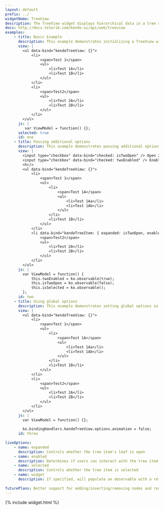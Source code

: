 ```yaml
---
layout: default
prefix: ../
widgetName: TreeView
description: The TreeView widget displays hierarchical data in a tree structure.
docs: http://docs.telerik.com/kendo-ui/api/web/treeview
examples:
    - title: Basic Example
      description: This example demonstrates initializing a TreeView widget with no additional options specified.
      view: |
        <ul data-bind="kendoTreeView: {}">
            <li>
                <span>Test 1</span>
                <ul>
                    <li>Test 1A</li>
                    <li>Test 1B</li>
                </ul>
            </li>
            <li>
                <span>Test2</span>
                <ul>
                    <li>Test 2A</li>
                    <li>Test 2B</li>
                </ul>
            </li>
        </ul>
      js: |
         var ViewModel = function() {};
      selected: true
      id: one
    - title: Passing additional options
      description: This example demonstrates passing additional options in the data-bind attribute. The **kendoTreeItem** binding can be applied to child elements to control the behavior of individual menu items.
      view: |
        <input type="checkbox" data-bind="checked: isTwoOpen" /> Open 2<br/>
        <input type="checkbox" data-bind="checked: twoEnabled" /> Enable 2
        <hr/>
        <ul data-bind="kendoTreeView: {}">
            <li>
                <span>Test 1</span>
                <ul>
                    <li>
                        <span>Test 1A</span>
                        <ul>
                            <li>Test 1Aa</li>
                            <li>Test 1Ab</li>
                        </ul>
                    </li>
                    <li>Test 1B</li>
                </ul>
            </li>
            <li data-bind="kendoTreeItem: { expanded: isTwoOpen, enabled: twoEnabled, selected: isSelected }">
                <span>Test2</span>
                <ul>
                    <li>Test 2A</li>
                    <li>Test 2B</li>
                </ul>
            </li>
        </ul>
      js: |
        var ViewModel = function() {
            this.twoEnabled = ko.observable(true);
            this.isTwoOpen = ko.observable(false);
            this.isSelected = ko.observable();
        };
      id: two
    - title: Using global options
      description: This example demonstrates setting global options in *ko.bindingHandlers.kendoTreeView.options*. This helps to simplify the markup for settings that can be used as a default for all instances of this widget.
      view: |
        <ul data-bind="kendoTreeView: {}">
            <li>
                <span>Test 1</span>
                <ul>
                    <li>
                        <span>Test 1A</span>
                        <ul>
                            <li>Test 1Aa</li>
                            <li>Test 1Ab</li>
                        </ul>
                    </li>
                    <li>Test 1B</li>
                </ul>
            </li>
            <li>
                <span>Test2</span>
                <ul>
                    <li>Test 2A</li>
                    <li>Test 2B</li>
                </ul>
            </li>
        </ul>
      js: |
        var ViewModel = function() {};
        
        ko.bindingHandlers.kendoTreeView.options.animation = false;
      id: three
      
liveOptions:
    - name: expanded
      description: Controls whether the tree item's leaf is open
    - name: enabled
      description: Determines if users can interact with the tree item
    - name: selected
      description: Controls whether the tree item is selected
    - name: widget
      description: If specified, will populate an observable with a reference to the actual widget
      
futurePlans: Better support for adding/inserting/removing nodes and responding to selections.
---
```


{% include widget.html %}
